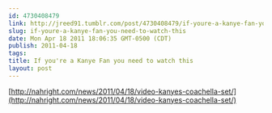 ```yaml
---
id: 4730408479
link: http://jreed91.tumblr.com/post/4730408479/if-youre-a-kanye-fan-you-need-to-watch-this
slug: if-youre-a-kanye-fan-you-need-to-watch-this
date: Mon Apr 18 2011 18:06:35 GMT-0500 (CDT)
publish: 2011-04-18
tags: 
title: If you're a Kanye Fan you need to watch this
layout: post
---
```



[http://nahright.com/news/2011/04/18/video-kanyes-coachella-set/](http://nahright.com/news/2011/04/18/video-kanyes-coachella-set/)

